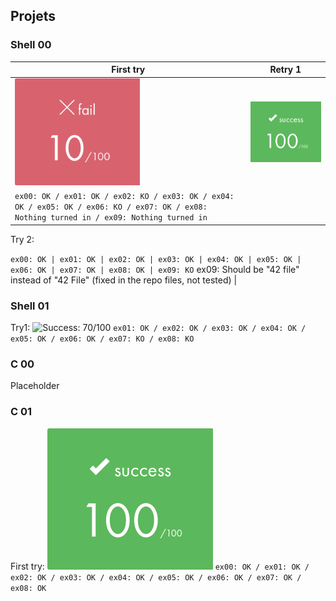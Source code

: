 
## Projets
### Shell 00
| First try | Retry 1 |
| --------- | ------- |
| <img src="./pngs/10.png" alt="Fail: 10/100" width="200"> | ![Success: 10/100](./pngs/100.png "100/100")
```ex00: OK / ex01: OK / ex02: KO / ex03: OK / ex04: OK / ex05: OK / ex06: KO / ex07: OK / ex08: Nothing turned in / ex09: Nothing turned in``` |
Try 2:

```ex00: OK | ex01: OK | ex02: OK | ex03: OK | ex04: OK | ex05: OK | ex06: OK | ex07: OK | ex08: OK | ex09: KO```
ex09: Should be "42 file" instead of "42 File" (fixed in the repo files, not tested) |

### Shell 01
Try1:
![Success: 70/100](./pngs/70.png "70/100")
```ex01: OK / ex02: OK / ex03: OK / ex04: OK / ex05: OK / ex06: OK / ex07: KO / ex08: KO```

### C 00
Placeholder

### C 01
First try:
![Success: 10/100](./pngs/100.png "100/100")
```ex00: OK / ex01: OK / ex02: OK / ex03: OK / ex04: OK / ex05: OK / ex06: OK / ex07: OK / ex08: OK```
